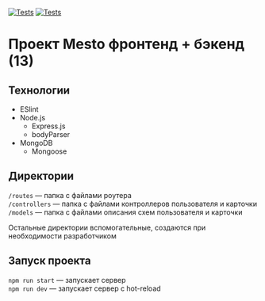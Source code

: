 [![Tests](https://github.com/yandex-praktikum/express-mesto-gha/actions/workflows/tests-13-sprint.yml/badge.svg)](https://github.com/tonysta/express-mesto-gha/actions/workflows/tests-13-sprint.yml) [![Tests](https://github.com/yandex-praktikum/express-mesto-gha/actions/workflows/tests-14-sprint.yml/badge.svg)](https://github.com/tonysta/express-mesto-gha/actions/workflows/tests-14-sprint.yml)

# Проект Mesto фронтенд + бэкенд (13)

## Технологии

- ESlint
- Node.js
  + Express.js
  + bodyParser
- MongoDB
  + Mongoose

## Директории

`/routes` — папка с файлами роутера  
`/controllers` — папка с файлами контроллеров пользователя и карточки   
`/models` — папка с файлами описания схем пользователя и карточки  
  
Остальные директории вспомогательные, создаются при необходимости разработчиком

## Запуск проекта

`npm run start` — запускает сервер   
`npm run dev` — запускает сервер с hot-reload
